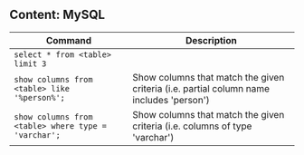 ## Content: MySQL

Command | Description
--- | --- 
`select * from <table> limit 3` | 
`show columns from <table> like '%person%';` | Show columns that match the given criteria (i.e. partial column name includes 'person')
`show columns from <table> where type = 'varchar';` | Show columns that match the given criteria (i.e. columns of type 'varchar')
<!--stackedit_data:
eyJoaXN0b3J5IjpbLTc3Nzc4NTY1Nl19
-->